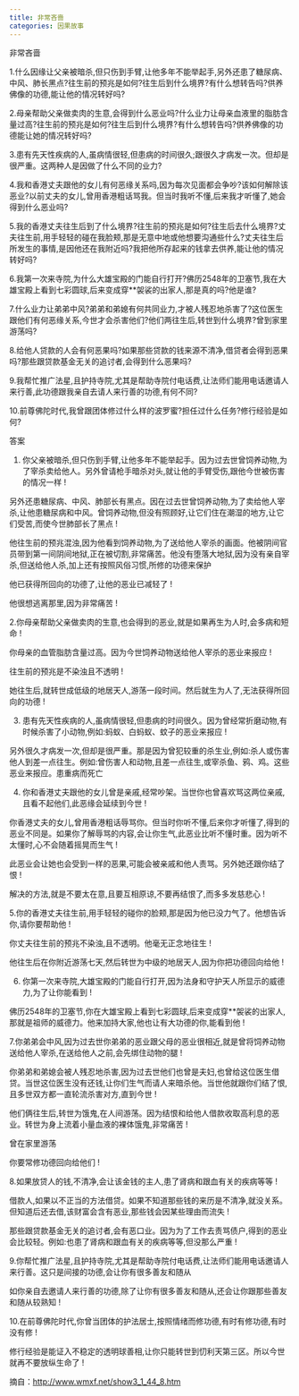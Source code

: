 ```yaml
---
title: 非常吝啬
categories: 因果故事
---
```


	   
非常吝啬

1.什么因缘让父亲被暗杀,但只伤到手臂,让他多年不能举起手,另外还患了糖尿病、中风、肺长黑点?往生前的预兆是如何?往生后到什么境界?有什么想转告吗?供养佛像的功德,能让他的情况转好吗?

2.母亲帮助父亲做卖肉的生意,会得到什么恶业吗?什么业力让母亲血液里的脂肪含量过高?往生前的预兆是如何?往生后到什么境界?有什么想转告吗?供养佛像的功德能让她的情况转好吗?

3.患有先天性疾病的人,虽病情很轻,但患病的时间很久;跟很久才病发一次。但却是很严重。这两种人是因做了什么不同的业力?

4.我和香港丈夫跟他的女儿有何恶缘关系吗,因为每次见面都会争吵?该如何解除该恶业?以前丈夫的女儿,曾用香港粗话骂我。但当时我听不懂,后来我才听懂了,她会得到什么恶业吗?

5.我的香港丈夫往生后到了什么境界?往生前的预兆是如何?往生后去什么境界?丈夫往生前,用手轻轻的碰在我脸颊,那是无意中地或他想要沟通些什么?丈夫往生后所发生的事情,是因他还在我附近吗?我把他所存起来的钱拿去供养,能让他的情况转好吗?

6.我第一次来寺院,为什么大雄宝殿的门能自行打开?佛历2548年的卫塞节,我在大雄宝殿上看到七彩圆球,后来变成穿**袈裟的出家人,那是真的吗?他是谁?

7.什么业力让弟弟中风?弟弟和弟媳有何共同业力,才被人残忍地杀害了?这位医生跟他们有何恶缘关系,今世才会杀害他们?他们两往生后,转世到什么境界?曾到家里游荡吗?

8.给他人贷款的人会有何恶果吗?如果那些贷款的钱来源不清净,借贷者会得到恶果吗?那些跟贷款基金无关的追讨者,会得到什么恶果吗?

9.我帮忙推广法星,且护持寺院,尤其是帮助寺院付电话费,让法师们能用电话邀请人来行善,此功德跟我亲自去请人来行善的功德,有何不同?

10.前尊佛陀时代,我曾跟团体修过什么样的波罗蜜?担任过什么任务?修行经验是如何?

答案

1. 你父亲被暗杀,但只伤到手臂,让他多年不能举起手。因为过去世曾饲养动物,为了宰杀卖给他人。另外曾请枪手暗杀对头,就让他的手臂受伤,跟他今世被伤害的情况一样 !

另外还患糖尿病、中风、肺部长有黑点。因在过去世曾饲养动物,为了卖给他人宰杀,让他患糖尿病和中风。曾饲养动物,但没有照顾好,让它们住在潮湿的地方,让它们受苦,而使今世肺部长了黑点 !

他往生前的预兆混浊,因为他看到饲养动物,为了送给他人宰杀的画面。他被阴间官员带到第一间阴间地狱,正在被切割,非常痛苦。他没有堕落大地狱,因为没有亲自宰杀,但送给他人杀,加上还有按照风俗习惯,所修的功德来保护

他已获得所回向的功德了,让他的恶业已减轻了 !

他很想逃离那里,因为非常痛苦 !

2.你母亲帮助父亲做卖肉的生意,也会得到的恶业,就是如果再生为人时,会多病和短命 !

你母亲的血管脂肪含量过高。因为今世饲养动物送给他人宰杀的恶业来报应 !

往生前的预兆是不染浊且不透明 !

她往生后,就转世成低级的地居天人,游荡一段时间。然后就生为人了,无法获得所回向的功德 !

3. 患有先天性疾病的人,虽病情很轻,但患病的时间很久。因为曾经常折磨动物,有时候杀害了小动物,例如:蚂蚁、白蚂蚁、蚊子的恶业来报应 !

另外很久才病发一次,但却是很严重。那是因为曾犯较重的杀生业,例如:杀人或伤害他人到差一点往生。例如:曾伤害人和动物,且差一点往生,或宰杀鱼、鸦、鸡。这些恶业来报应。患重病而死亡

4. 你和香港丈夫跟他的女儿曾是亲戚,经常吵架。当世你也曾喜欢骂这两位亲戚,且看不起他们,此恶缘会延续到今世 !

你香港丈夫的女儿,曾用香港粗话辱骂你。但当时你听不懂,后来你才听懂了,得到的恶业不同是。如果你了解辱骂的内容,会让你生气,此恶业比听不懂时重。因为听不太懂时,心不会随着摇晃而生气 !

此恶业会让她也会受到一样的恶果,可能会被亲戚和他人责骂。另外她还跟你结了恨 !

解决的方法,就是不要太在意,且要互相原谅,不要再结恨了,而多多发慈悲心 !

5.你的香港丈夫往生前,用手轻轻的碰你的脸颊,那是因为他已没力气了。他想告诉你,请你要帮助他 !

你丈夫往生前的预兆不染浊,且不透明。他毫无正念地往生 !

他往生后在你附近游荡七天,然后转世为中级的地居天人,因为你把功德回向给他 !

6. 你第一次来寺院,大雄宝殿的门能自行打开,因为法身和守护天人所显示的威德力,为了让你能看到 !

佛历2548年的卫塞节,你在大雄宝殿上看到七彩圆球,后来变成穿**袈裟的出家人,那就是祖师的威德力。他来加持大家,他也让有大功德的你,能看到他 !

7.你弟弟会中风,因为过去世你弟弟的恶业跟父母的恶业很相近,就是曾将饲养动物送给他人宰杀,在送给他人之前,会先绑住动物的腿 !

你弟弟和弟媳会被人残忍地杀害,因为过去世他们也曾是夫妇,也曾给这位医生借贷。当世这位医生没有还钱,让你们生气而请人来暗杀他。当世他就跟你们结了恨,且多世双方都一直轮流杀害对方,直到今世 !

他们俩往生后,转世为饿鬼,在人间游荡。因为结恨和给他人借款收取高利息的恶业。转世为身上流着小量血液的裸体饿鬼,非常痛苦 !

曾在家里游荡

你要常修功德回向给他们 !

8.如果放贷人的钱,不清净,会让该金钱的主人,患了肾病和跟血有关的疾病等等 !

借款人,如果以不正当的方法借贷。如果不知道那些钱的来历是不清净,就没关系。但知道后还去借,该财富会含有恶业,那些钱会因某些理由而流失 !

那些跟贷款基金无关的追讨者,会有恶口业。因为为了工作去责骂债户,得到的恶业会比较轻。例如:也患了肾病和跟血有关的疾病等等,但没那么严重 !

9.你帮忙推广法星,且护持寺院,尤其是帮助寺院付电话费,让法师们能用电话邀请人来行善。这只是间接的功德,会让你有很多善友和随从

如你亲自去邀请人来行善的功德,除了让你有很多善友和随从,还会让你跟那些善友和随从较熟知 !

10.在前尊佛陀时代,你曾当团体的护法居士,按照情绪而修功德,有时有修功德,有时没有修 !

修行经验是能证入不稳定的透明球善相,让你只能转世到忉利天第三区。所以今世就再不要放纵生命了 !


摘自：http://www.wmxf.net/show3_1_44_8.htm
